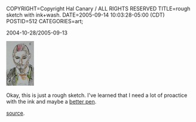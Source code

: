 COPYRIGHT=Copyright Hal Canary / ALL RIGHTS RESERVED
TITLE=rough sketch with ink+wash.
DATE=2005-09-14 10:03:28-05:00 (CDT)
POSTID=512
CATEGORIES=art;

2004-10-28/2005-09-13

[![[Thumb]](/art/thumb/2005-09-13-chapman.jpg)](/art/2005-09-13-chapman.jpg)

Okay, this is just a rough sketch. I've learned that I need a lot of proactice with the ink and maybe a [better pen](http://en.wikipedia.org/wiki/Dip_pen).

[source](/photos/2004-10-28-img_1528.jpg).
